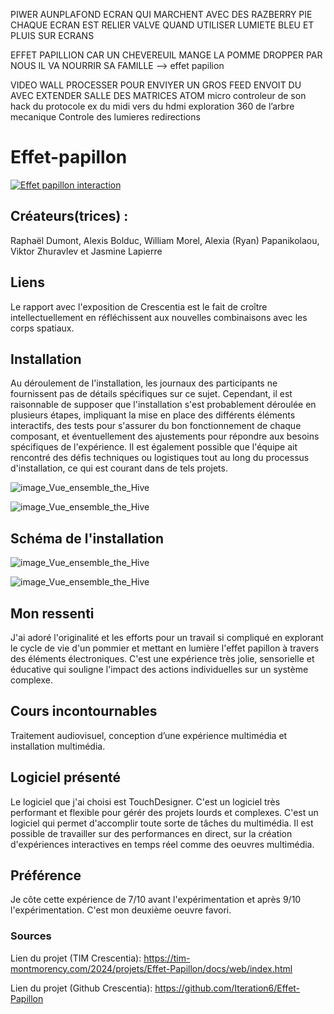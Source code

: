 PIWER AUNPLAFOND
ECRAN QUI MARCHENT AVEC DES RAZBERRY PIE
CHAQUE ECRAN EST RELIER
VALVE QUAND UTILISER LUMIETE BLEU
ET PLUIS SUR ECRANS

EFFET PAPILLION CAR UN CHEVEREUIL MANGE LA POMME DROPPER PAR NOUS
IL VA NOURRIR SA FAMILLE —> effet papilion

VIDEO WALL PROCESSER POUR ENVIYER UN GROS FEED
ENVOIT DU AVEC EXTENDER SALLE DES MATRICES
ATOM micro controleur de son
hack du protocole
ex du midi vers du hdmi
exploration 360 de l’arbre mecanique
Controle des lumieres redirections

# Effet-papillon

[![Effet papillon interaction](https://github.com/PerformX2/H24_V11_inspirations_CRUZ/blob/9e7ae80213bb99786f4815810f2ac7a35f9122bb/Crescentia/Crescentia_Effet_Papillon/M%C3%A9dias/Effet_papillon_interaction.png)](https://www.youtube.com/watch?v=18TErCwIg-4&list=PLcwpEbanae5Jt3niuv6kGI_GReuVFyAzD&index=2)

## Créateurs(trices) :
Raphaël Dumont, Alexis Bolduc, William Morel, Alexia (Ryan) Papanikolaou, Viktor Zhuravlev et Jasmine Lapierre


## Liens
Le rapport avec l'exposition de Crescentia est le fait de croître intellectuellement en réfléchissent aux nouvelles combinaisons avec les corps spatiaux.


## Installation 
Au déroulement de l'installation, les journaux des participants ne fournissent pas de détails spécifiques sur ce sujet. Cependant, il est raisonnable de supposer que l'installation s'est probablement déroulée en plusieurs étapes, impliquant la mise en place des différents éléments interactifs, des tests pour s'assurer du bon fonctionnement de chaque composant, et éventuellement des ajustements pour répondre aux besoins spécifiques de l'expérience. Il est également possible que l'équipe ait rencontré des défis techniques ou logistiques tout au long du processus d'installation, ce qui est courant dans de tels projets.

![image_Vue_ensemble_the_Hive](Medias/Vue_ensemble_the_Hive.JPG)

![image_Vue_ensemble_the_Hive](Medias/Vue_ensemble_the_Hive.JPG)


## Schéma de l'installation

![image_Vue_ensemble_the_Hive](Medias/Vue_ensemble_the_Hive.JPG)

![image_Vue_ensemble_the_Hive](Medias/Vue_ensemble_the_Hive.JPG)


## Mon ressenti
J'ai adoré l'originalité et les efforts pour un travail si compliqué en explorant le cycle de vie d'un pommier et mettant en lumière l'effet papillon à travers des éléments électroniques. C'est une expérience très jolie, sensorielle et éducative qui souligne l'impact des actions individuelles sur un système complexe.


## Cours incontournables
Traitement audiovisuel, conception d’une expérience multimédia et installation multimédia.


## Logiciel présenté
Le logiciel que j'ai choisi est TouchDesigner. C'est un logiciel très performant et flexible pour gérér des projets lourds et complexes. C'est un logiciel qui permet d'accomplir toute sorte de tâches du multimédia. Il est possible de travailler sur des performances en direct, sur la création d'expériences interactives en temps réel comme des oeuvres multimédia. 


## Préférence
Je côte cette expérience de 7/10 avant l'expérimentation et après 9/10 l'expérimentation. C'est mon deuxième oeuvre favori.


### Sources
Lien du projet (TIM Crescentia):
https://tim-montmorency.com/2024/projets/Effet-Papillon/docs/web/index.html

Lien du projet (Github Crescentia):
https://github.com/Iteration6/Effet-Papillon
